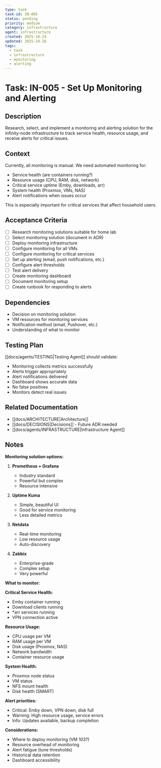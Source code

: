 ```yaml
---
type: task
task-id: IN-005
status: pending
priority: medium
category: infrastructure
agent: infrastructure
created: 2025-10-24
updated: 2025-10-26
tags:
  - task
  - infrastructure
  - monitoring
  - alerting
---
```


# Task: IN-005 - Set Up Monitoring and Alerting

## Description

Research, select, and implement a monitoring and alerting solution for the infinity-node infrastructure to track service health, resource usage, and receive alerts for critical issues.

## Context

Currently, all monitoring is manual. We need automated monitoring for:
- Service health (are containers running?)
- Resource usage (CPU, RAM, disk, network)
- Critical service uptime (Emby, downloads, arr)
- System health (Proxmox, VMs, NAS)
- Alert notifications when issues occur

This is especially important for critical services that affect household users.

## Acceptance Criteria

- [ ] Research monitoring solutions suitable for home lab
- [ ] Select monitoring solution (document in ADR)
- [ ] Deploy monitoring infrastructure
- [ ] Configure monitoring for all VMs
- [ ] Configure monitoring for critical services
- [ ] Set up alerting (email, push notifications, etc.)
- [ ] Configure alert thresholds
- [ ] Test alert delivery
- [ ] Create monitoring dashboard
- [ ] Document monitoring setup
- [ ] Create runbook for responding to alerts

## Dependencies

- Decision on monitoring solution
- VM resources for monitoring services
- Notification method (email, Pushover, etc.)
- Understanding of what to monitor

## Testing Plan

[[docs/agents/TESTING|Testing Agent]] should validate:
- Monitoring collects metrics successfully
- Alerts trigger appropriately
- Alert notifications delivered
- Dashboard shows accurate data
- No false positives
- Monitors detect real issues

## Related Documentation

- [[docs/ARCHITECTURE|Architecture]]
- [[docs/DECISIONS|Decisions]] - Future ADR needed
- [[docs/agents/INFRASTRUCTURE|Infrastructure Agent]]

## Notes

**Monitoring solution options:**

1. **Prometheus + Grafana**
   - Industry standard
   - Powerful but complex
   - Resource intensive

2. **Uptime Kuma**
   - Simple, beautiful UI
   - Good for service monitoring
   - Less detailed metrics

3. **Netdata**
   - Real-time monitoring
   - Low resource usage
   - Auto-discovery

4. **Zabbix**
   - Enterprise-grade
   - Complex setup
   - Very powerful

**What to monitor:**

**Critical Service Health:**
- Emby container running
- Download clients running
- *arr services running
- VPN connection active

**Resource Usage:**
- CPU usage per VM
- RAM usage per VM
- Disk usage (Proxmox, NAS)
- Network bandwidth
- Container resource usage

**System Health:**
- Proxmox node status
- VM status
- NFS mount health
- Disk health (SMART)

**Alert priorities:**
- Critical: Emby down, VPN down, disk full
- Warning: High resource usage, service errors
- Info: Updates available, backup completion

**Considerations:**
- Where to deploy monitoring (VM 103?)
- Resource overhead of monitoring
- Alert fatigue (tune thresholds)
- Historical data retention
- Dashboard accessibility
